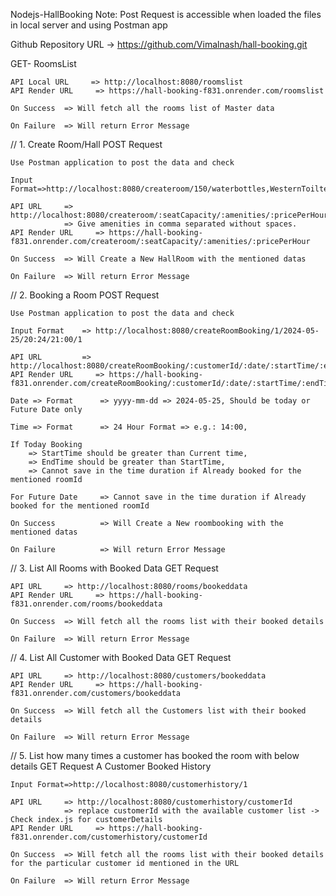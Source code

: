 Nodejs-HallBooking
Note: Post Request is accessible when loaded the files in local server and using Postman app

Github Repository URL
    -> https://github.com/Vimalnash/hall-booking.git



GET- RoomsList

    API Local URL     => http://localhost:8080/roomslist
    API Render URL     => https://hall-booking-f831.onrender.com/roomslist

    On Success  => Will fetch all the rooms list of Master data

    On Failure  => Will return Error Message



// 1. Create Room/Hall
POST Request

    Use Postman application to post the data and check

    Input Format=>http://localhost:8080/createroom/150/waterbottles,WesternToiltet/200

    API URL     => http://localhost:8080/createroom/:seatCapacity/:amenities/:pricePerHour
                => Give amenities in comma separated without spaces.
    API Render URL     => https://hall-booking-f831.onrender.com/createroom/:seatCapacity/:amenities/:pricePerHour

    On Success  => Will Create a New HallRoom with the mentioned datas

    On Failure  => Will return Error Message



// 2. Booking a Room
POST Request

    Use Postman application to post the data and check

    Input Format    => http://localhost:8080/createRoomBooking/1/2024-05-25/20:24/21:00/1

    API URL         => http://localhost:8080/createRoomBooking/:customerId/:date/:startTime/:endTime/:roomId
    API Render URL     => https://hall-booking-f831.onrender.com/createRoomBooking/:customerId/:date/:startTime/:endTime/

    Date => Format      => yyyy-mm-dd => 2024-05-25, Should be today or Future Date only

    Time => Format      => 24 Hour Format => e.g.: 14:00,

    If Today Booking    
        => StartTime should be greater than Current time,
        => EndTime should be greater than StartTime,
        => Cannot save in the time duration if Already booked for the mentioned roomId

    For Future Date     => Cannot save in the time duration if Already booked for the mentioned roomId

    On Success          => Will Create a New roombooking with the mentioned datas

    On Failure          => Will return Error Message



// 3. List All Rooms with Booked Data
GET Request

    API URL     => http://localhost:8080/rooms/bookeddata
    API Render URL     => https://hall-booking-f831.onrender.com/rooms/bookeddata

    On Success  => Will fetch all the rooms list with their booked details

    On Failure  => Will return Error Message



// 4. List All Customer with Booked Data
GET Request

    API URL     => http://localhost:8080/customers/bookeddata
    API Render URL     => https://hall-booking-f831.onrender.com/customers/bookeddata

    On Success  => Will fetch all the Customers list with their booked details

    On Failure  => Will return Error Message



// 5. List how many times a customer has booked the room with below details
GET Request
    A Customer Booked History

    Input Format=>http://localhost:8080/customerhistory/1

    API URL     => http://localhost:8080/customerhistory/customerId
                => replace customerId with the available customer list -> Check index.js for customerDetails
    API Render URL     => https://hall-booking-f831.onrender.com/customerhistory/customerId

    On Success  => Will fetch all the rooms list with their booked details for the particular customer id mentioned in the URL

    On Failure  => Will return Error Message